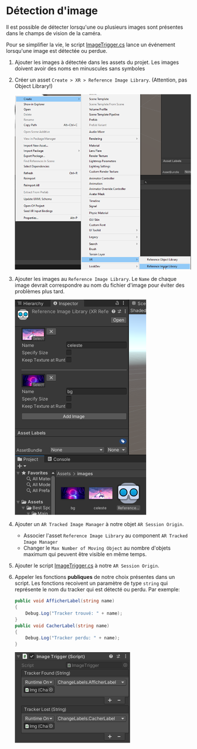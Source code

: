 # Détection d'image

Il est possible de détecter lorsqu'une ou plusieurs images sont présentes dans le champs de vision de la caméra.

Pour se simplifier la vie, le script [ImageTrigger.cs](scripts/ImageTrigger.cs) lance un événement lorsqu'une image est détectée ou perdue.

1. Ajouter les images à détectée dans les assets du projet. Les images doivent avoir des noms en minuscules sans symboles
2. Créer un asset `Create > XR > Reference Image Library`. (Attention, pas Object Library!)

    ![](images/tracking/reference_image_library.png)

3. Ajouter les images au `Reference Image Library`. Le `Name` de chaque image devrait correspondre au nom du fichier d'image pour éviter des problèmes plus tard.

    ![](images/tracking/reference_image_library_images.png)

4. Ajouter un `AR Tracked Image Manager` à notre objet `AR Session Origin`.
    * Associer l'asset `Reference Image Library` au component `AR Tracked Image Manager`
    * Changer le `Max Number of Moving Object` au nombre d'objets maximum qui peuvent être visible en même temps.

5. Ajouter le script [ImageTrigger.cs](scripts/ImageTrigger.cs) à notre `AR Session Origin`.
6. Appeler les fonctions **publiques** de notre choix présentes dans un script. Les fonctions recoivent un paramètre de type `string` qui représente le nom du tracker qui est détecté ou perdu. Par exemple:
    ```c#
    public void AfficherLabel(string name)
    {
        Debug.Log("Tracker trouvé: " + name);
    }
    public void CacherLabel(string name)
    {
        Debug.Log("Tracker perdu: " + name);
    }
    ```

    ![](images/tracking/image_tracker.png)
